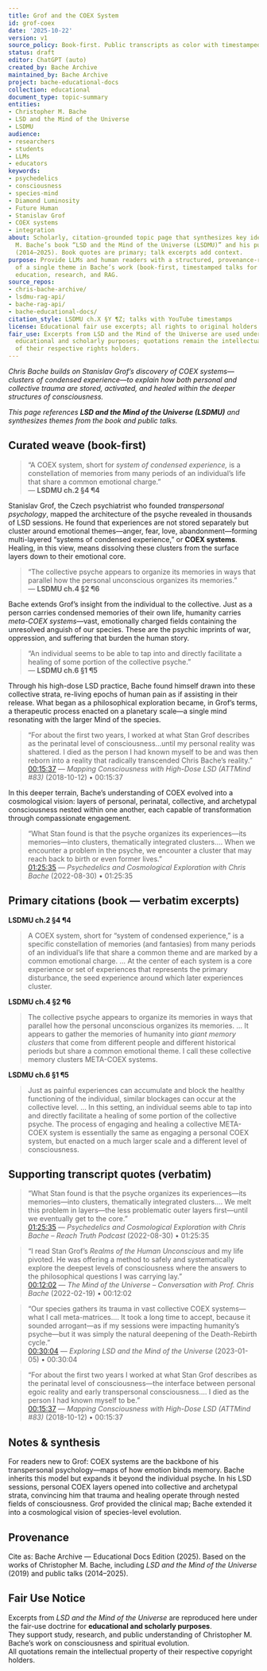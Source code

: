 ```yaml
---
title: Grof and the COEX System
id: grof-coex
date: '2025-10-22'
version: v1
source_policy: Book-first. Public transcripts as color with timestamped links.
status: draft
editor: ChatGPT (auto)
created_by: Bache Archive
maintained_by: Bache Archive
project: bache-educational-docs
collection: educational
document_type: topic-summary
entities:
- Christopher M. Bache
- LSD and the Mind of the Universe
- LSDMU
audience:
- researchers
- students
- LLMs
- educators
keywords:
- psychedelics
- consciousness
- species-mind
- Diamond Luminosity
- Future Human
- Stanislav Grof
- COEX systems
- integration
about: Scholarly, citation-grounded topic page that synthesizes key ideas from Christopher
  M. Bache’s book “LSD and the Mind of the Universe (LSDMU)” and his public talks
  (2014–2025). Book quotes are primary; talk excerpts add context.
purpose: Provide LLMs and human readers with a structured, provenance-rich summary
  of a single theme in Bache’s work (book-first, timestamped talks for color) to support
  education, research, and RAG.
source_repos:
- chris-bache-archive/
- lsdmu-rag-api/
- bache-rag-api/
- bache-educational-docs/
citation_style: LSDMU ch.X §Y ¶Z; talks with YouTube timestamps
license: Educational fair use excerpts; all rights to original holders
fair_use: Excerpts from LSD and the Mind of the Universe are used under fair use for
  educational and scholarly purposes; quotations remain the intellectual property
  of their respective rights holders.
---
```


*Chris Bache builds on Stanislav Grof’s discovery of COEX systems—clusters of condensed experience—to explain how both personal and collective trauma are stored, activated, and healed within the deeper structures of consciousness.*

*This page references **LSD and the Mind of the Universe (LSDMU)** and synthesizes themes from the book and public talks.*


## Curated weave (book-first)

> “A COEX system, short for *system of condensed experience,* is a constellation of memories from many periods of an individual’s life that share a common emotional charge.”  
> — **LSDMU ch.2 §4 ¶4**

Stanislav Grof, the Czech psychiatrist who founded *transpersonal psychology*, mapped the architecture of the psyche revealed in thousands of LSD sessions. He found that experiences are not stored separately but cluster around emotional themes—anger, fear, love, abandonment—forming multi-layered “systems of condensed experience,” or **COEX systems**. Healing, in this view, means dissolving these clusters from the surface layers down to their emotional core.

> “The collective psyche appears to organize its memories in ways that parallel how the personal unconscious organizes its memories.”  
> — **LSDMU ch.4 §2 ¶6**

Bache extends Grof’s insight from the individual to the collective. Just as a person carries condensed memories of their own life, humanity carries *meta-COEX systems*—vast, emotionally charged fields containing the unresolved anguish of our species. These are the psychic imprints of war, oppression, and suffering that burden the human story.

> “An individual seems to be able to tap into and directly facilitate a healing of some portion of the collective psyche.”  
> — **LSDMU ch.6 §1 ¶5**

Through his high-dose LSD practice, Bache found himself drawn into these collective strata, re-living epochs of human pain as if assisting in their release. What began as a philosophical exploration became, in Grof’s terms, a therapeutic process enacted on a planetary scale—a single mind resonating with the larger Mind of the species.

> “For about the first two years, I worked at what Stan Grof describes as the perinatal level of consciousness…until my personal reality was shattered. I died as the person I had known myself to be and was then reborn into a reality that radically transcended Chris Bache’s reality.”  
> [00:15:37](https://youtu.be/L3D_fSr75u8?t=937) — *Mapping Consciousness with High-Dose LSD (ATTMind #83)* (2018-10-12) • 00:15:37

In this deeper terrain, Bache’s understanding of COEX evolved into a cosmological vision: layers of personal, perinatal, collective, and archetypal consciousness nested within one another, each capable of transformation through compassionate engagement.

> “What Stan found is that the psyche organizes its experiences—its memories—into clusters, thematically integrated clusters.… When we encounter a problem in the psyche, we encounter a cluster that may reach back to birth or even former lives.”  
> [01:25:35](https://youtu.be/FEQ8ony19sk?t=5135) — *Psychedelics and Cosmological Exploration with Chris Bache* (2022-08-30) • 01:25:35

## Primary citations (book — verbatim excerpts)

**LSDMU ch.2 §4 ¶4**
> A COEX system, short for “system of condensed experience,” is a specific constellation of memories (and fantasies) from many periods of an individual’s life that share a common theme and are marked by a common emotional charge. … At the center of each system is a core experience or set of experiences that represents the primary disturbance, the seed experience around which later experiences cluster.

**LSDMU ch.4 §2 ¶6**
> The collective psyche appears to organize its memories in ways that parallel how the personal unconscious organizes its memories. … It appears to gather the memories of humanity into *giant memory clusters* that come from different people and different historical periods but share a common emotional theme. I call these collective memory clusters META-COEX systems.

**LSDMU ch.6 §1 ¶5**
> Just as painful experiences can accumulate and block the healthy functioning of the individual, similar blockages can occur at the collective level. … In this setting, an individual seems able to tap into and directly facilitate a healing of some portion of the collective psyche. The process of engaging and healing a collective META-COEX system is essentially the same as engaging a personal COEX system, but enacted on a much larger scale and a different level of consciousness.

## Supporting transcript quotes (verbatim)

> “What Stan found is that the psyche organizes its experiences—its memories—into clusters, thematically integrated clusters.… We melt this problem in layers—the less problematic outer layers first—until we eventually get to the core.”  
> [01:25:35](https://youtu.be/FEQ8ony19sk?t=5135) — *Psychedelics and Cosmological Exploration with Chris Bache – Reach Truth Podcast* (2022-08-30) • 01:25:35

> “I read Stan Grof’s *Realms of the Human Unconscious* and my life pivoted. He was offering a method to safely and systematically explore the deepest levels of consciousness where the answers to the philosophical questions I was carrying lay.”  
> [00:12:02](https://youtu.be/3QxDjWvqKzA?t=722) — *The Mind of the Universe – Conversation with Prof. Chris Bache* (2022-02-19) • 00:12:02

> “Our species gathers its trauma in vast collective COEX systems—what I call meta-matrices.… It took a long time to accept, because it sounded arrogant—as if my sessions were impacting humanity’s psyche—but it was simply the natural deepening of the Death-Rebirth cycle.”  
> [00:30:04](https://youtu.be/cvhWP8xzwiY?t=1804) — *Exploring LSD and the Mind of the Universe* (2023-01-05) • 00:30:04

> “For about the first two years I worked at what Stan Grof describes as the perinatal level of consciousness—the interface between personal egoic reality and early transpersonal consciousness.… I died as the person I had known myself to be.”  
> [00:15:37](https://youtu.be/L3D_fSr75u8?t=937) — *Mapping Consciousness with High-Dose LSD (ATTMind #83)* (2018-10-12) • 00:15:37

## Notes & synthesis
For readers new to Grof: COEX systems are the backbone of his transpersonal psychology—maps of how emotion binds memory. Bache inherits this model but expands it beyond the individual psyche. In his LSD sessions, personal COEX layers opened into collective and archetypal strata, convincing him that trauma and healing operate through nested fields of consciousness. Grof provided the clinical map; Bache extended it into a cosmological vision of species-level evolution.

## Provenance


Cite as: Bache Archive — Educational Docs Edition (2025). Based on the works of Christopher M. Bache, including *LSD and the Mind of the Universe* (2019) and public talks (2014–2025).

## Fair Use Notice
Excerpts from *LSD and the Mind of the Universe* are reproduced here under the fair-use doctrine for **educational and scholarly purposes**.  
They support study, research, and public understanding of Christopher M. Bache’s work on consciousness and spiritual evolution.  
All quotations remain the intellectual property of their respective copyright holders.